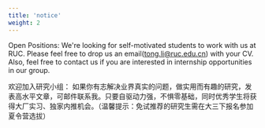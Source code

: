 ```yaml
---
title: 'notice'
weight: 2
---
```


Open Positions: We're looking for self-motivated students to work with us at RUC. Please feel free to drop us an email(tong.li@ruc.edu.cn) with your CV. Also, feel free to contact us if you are interested in internship opportunities in our group.

欢迎加入研究小组： 如果你有志解决业界真实的问题，做实用而有趣的研究，发表高水平文章，可邮件联系我。只要自驱动力强，不惧零基础，同时优秀学生将获得大厂实习、独家内推机会。（温馨提示：免试推荐的研究生需在大三下报名参加夏令营选拔）